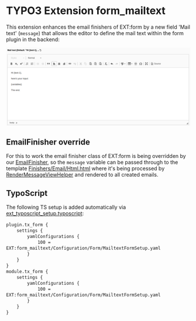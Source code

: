 # TYPO3 Extension form\_mailtext

This extension enhances the email finishers of EXT:form by a new field 'Mail text' (`message`) that allows the editor to define the mail text within the form plugin in the backend:

![Form plugin](./Resources/Public/Images/Plugin.png "Form plugin in TYPO3 BE")

## EmailFinisher override

For this to work the email finisher class of EXT:form is being overridden by our [EmailFinisher](./Classes/Domain/Finishers/EmailFinisher.php), so the `message` variable can be passed through to the template [Finishers/Email/Html.html](./Resources/Private/Frontend/Templates/Finishers/Email/Html.html) where it's being processed by [RenderMessageViewHelper](./Classes/ViewHelpers/RenderMessageViewHelper.php) and rendered to all created emails.

## TypoScript

The following TS setup is added automatically via [ext\_typoscript\_setup.typoscript](./ext_typoscript_setup.typoscript):

```
plugin.tx_form {
    settings {
        yamlConfigurations {
            100 = EXT:form_mailtext/Configuration/Form/MailtextFormSetup.yaml
        }
    }
}
module.tx_form {
    settings {
        yamlConfigurations {
            100 = EXT:form_mailtext/Configuration/Form/MailtextFormSetup.yaml
        }
    }
}
```
